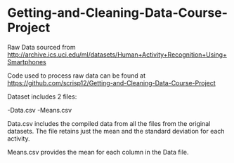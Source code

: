 # Getting-and-Cleaning-Data-Course-Project
Raw Data sourced from http://archive.ics.uci.edu/ml/datasets/Human+Activity+Recognition+Using+Smartphones

Code used to process raw data can be found at https://github.com/scrisp12/Getting-and-Cleaning-Data-Course-Project

Dataset includes 2 files:

-Data.csv
-Means.csv


Data.csv includes the compiled data from all the files from the original datasets. The file retains just the mean and the standard deviation for each activity.

Means.csv provides the mean for each column in the Data file.
